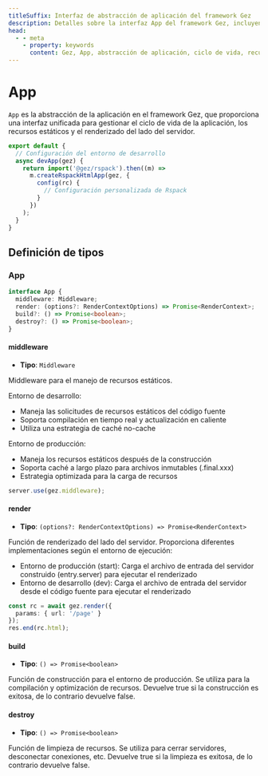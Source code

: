 ```yaml
---
titleSuffix: Interfaz de abstracción de aplicación del framework Gez
description: Detalles sobre la interfaz App del framework Gez, incluyendo gestión del ciclo de vida de la aplicación, manejo de recursos estáticos y renderizado del lado del servidor, para ayudar a los desarrolladores a comprender y utilizar las funcionalidades principales de la aplicación.
head:
  - - meta
    - property: keywords
      content: Gez, App, abstracción de aplicación, ciclo de vida, recursos estáticos, renderizado del lado del servidor, API
---
```


# App

`App` es la abstracción de la aplicación en el framework Gez, que proporciona una interfaz unificada para gestionar el ciclo de vida de la aplicación, los recursos estáticos y el renderizado del lado del servidor.

```ts title="entry.node.ts"
export default {
  // Configuración del entorno de desarrollo
  async devApp(gez) {
    return import('@gez/rspack').then((m) =>
      m.createRspackHtmlApp(gez, {
        config(rc) {
          // Configuración personalizada de Rspack
        }
      })
    );
  }
}
```

## Definición de tipos
### App

```ts
interface App {
  middleware: Middleware;
  render: (options?: RenderContextOptions) => Promise<RenderContext>;
  build?: () => Promise<boolean>;
  destroy?: () => Promise<boolean>;
}
```

#### middleware

- **Tipo**: `Middleware`

Middleware para el manejo de recursos estáticos.

Entorno de desarrollo:
- Maneja las solicitudes de recursos estáticos del código fuente
- Soporta compilación en tiempo real y actualización en caliente
- Utiliza una estrategia de caché no-cache

Entorno de producción:
- Maneja los recursos estáticos después de la construcción
- Soporta caché a largo plazo para archivos inmutables (.final.xxx)
- Estrategia optimizada para la carga de recursos

```ts
server.use(gez.middleware);
```

#### render

- **Tipo**: `(options?: RenderContextOptions) => Promise<RenderContext>`

Función de renderizado del lado del servidor. Proporciona diferentes implementaciones según el entorno de ejecución:
- Entorno de producción (start): Carga el archivo de entrada del servidor construido (entry.server) para ejecutar el renderizado
- Entorno de desarrollo (dev): Carga el archivo de entrada del servidor desde el código fuente para ejecutar el renderizado

```ts
const rc = await gez.render({
  params: { url: '/page' }
});
res.end(rc.html);
```

#### build

- **Tipo**: `() => Promise<boolean>`

Función de construcción para el entorno de producción. Se utiliza para la compilación y optimización de recursos. Devuelve true si la construcción es exitosa, de lo contrario devuelve false.

#### destroy

- **Tipo**: `() => Promise<boolean>`

Función de limpieza de recursos. Se utiliza para cerrar servidores, desconectar conexiones, etc. Devuelve true si la limpieza es exitosa, de lo contrario devuelve false.